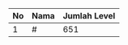 | No | Nama            | Jumlah Level |
|----|-----------------|--------------|
| 1  | #    |    651        |
